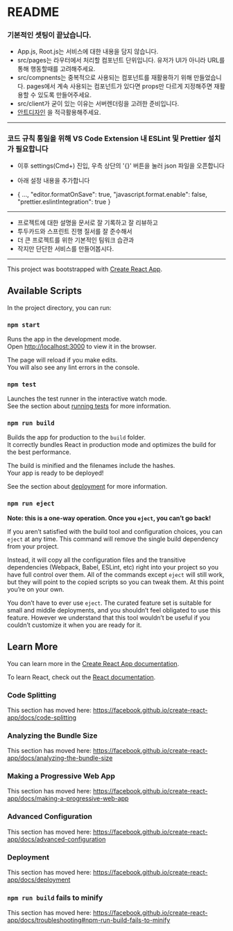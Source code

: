 # README

### 기본적인 셋팅이 끝났습니다.

- App.js, Root.js는 서비스에 대한 내용을 담지 않습니다.
- src/pages는 라우터에서 처리할 컴포넌트 단위입니다. 유저가 UI가 아니라 URL를 통해 행동할때를 고려해주세요.
- src/compnents는 중복적으로 사용되는 컴포넌트를 재활용하기 위해 만들었습니다. pages에서 계속 사용되는 컴포넌트가 있다면 props만 다르게 지정해주면 재활용할 수 있도록 만들어주세요.
- src/client가 굳이 있는 이유는 서버렌더링을 고려한 준비입니다.
- [안트디자인](https://ant.design/) 을 적극활용해주세요.

---

### 코드 규칙 통일을 위해 VS Code Extension 내 ESLint 및 Prettier 설치가 필요합니다

- 이후 settings(Cmd+) 진입, 우측 상단의 '{}' 버튼을 눌러 json 파일을 오픈합니다

- 아래 설정 내용을 추가합니다

- { ..., "editor.formatOnSave": true, "javascript.format.enable": false, "prettier.eslintIntegration": true }

---

- 프로젝트에 대한 설명을 문서로 잘 기록하고 잘 리뷰하고
- 투두카드와 스프린트 진행 질서를 잘 준수해서
- 더 큰 프로젝트를 위한 기본적인 팀워크 습관과
- 작지만 단단한 서비스를 만들어봅시다.

---

This project was bootstrapped with [Create React App](https://github.com/facebook/create-react-app).

## Available Scripts

In the project directory, you can run:

### `npm start`

Runs the app in the development mode.<br>
Open [http://localhost:3000]() to view it in the browser.

The page will reload if you make edits.<br>
You will also see any lint errors in the console.

### `npm test`

Launches the test runner in the interactive watch mode.<br>
See the section about [running tests](https://facebook.github.io/create-react-app/docs/running-tests) for more information.

### `npm run build`

Builds the app for production to the `build` folder.<br>
It correctly bundles React in production mode and optimizes the build for the best performance.

The build is minified and the filenames include the hashes.<br>
Your app is ready to be deployed!

See the section about [deployment](https://facebook.github.io/create-react-app/docs/deployment) for more information.

### `npm run eject`

**Note: this is a one-way operation. Once you `eject`, you can’t go back!**

If you aren’t satisfied with the build tool and configuration choices, you can `eject` at any time. This command will remove the single build dependency from your project.

Instead, it will copy all the configuration files and the transitive dependencies (Webpack, Babel, ESLint, etc) right into your project so you have full control over them. All of the commands except `eject` will still work, but they will point to the copied scripts so you can tweak them. At this point you’re on your own.

You don’t have to ever use `eject`. The curated feature set is suitable for small and middle deployments, and you shouldn’t feel obligated to use this feature. However we understand that this tool wouldn’t be useful if you couldn’t customize it when you are ready for it.

## Learn More

You can learn more in the [Create React App documentation](https://facebook.github.io/create-react-app/docs/getting-started).

To learn React, check out the [React documentation](https://reactjs.org/).

### Code Splitting

This section has moved here: https://facebook.github.io/create-react-app/docs/code-splitting

### Analyzing the Bundle Size

This section has moved here: https://facebook.github.io/create-react-app/docs/analyzing-the-bundle-size

### Making a Progressive Web App

This section has moved here: https://facebook.github.io/create-react-app/docs/making-a-progressive-web-app

### Advanced Configuration

This section has moved here: https://facebook.github.io/create-react-app/docs/advanced-configuration

### Deployment

This section has moved here: https://facebook.github.io/create-react-app/docs/deployment

### `npm run build` fails to minify

This section has moved here: https://facebook.github.io/create-react-app/docs/troubleshooting#npm-run-build-fails-to-minify
